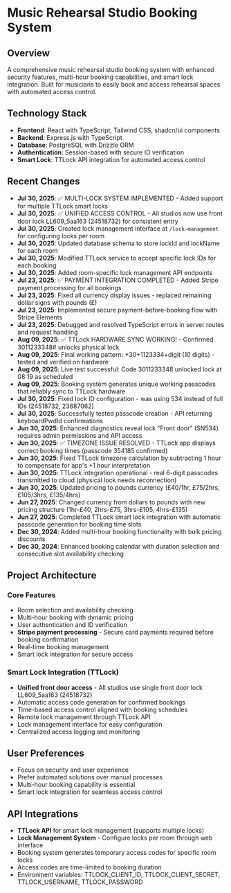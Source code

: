 # Music Rehearsal Studio Booking System

## Overview
A comprehensive music rehearsal studio booking system with enhanced security features, multi-hour booking capabilities, and smart lock integration. Built for musicians to easily book and access rehearsal spaces with automated access control.

## Technology Stack
- **Frontend**: React with TypeScript, Tailwind CSS, shadcn/ui components
- **Backend**: Express.js with TypeScript
- **Database**: PostgreSQL with Drizzle ORM
- **Authentication**: Session-based with secure ID verification
- **Smart Lock**: TTLock API integration for automated access control

## Recent Changes
- **Jul 30, 2025**: ✅ MULTI-LOCK SYSTEM IMPLEMENTED - Added support for multiple TTLock smart locks
- **Jul 30, 2025**: ✅ UNIFIED ACCESS CONTROL - All studios now use front door lock LL609_5aa163 (24518732) for consistent entry
- **Jul 30, 2025**: Created lock management interface at `/lock-management` for configuring locks per room
- **Jul 30, 2025**: Updated database schema to store lockId and lockName for each room
- **Jul 30, 2025**: Modified TTLock service to accept specific lock IDs for each booking
- **Jul 30, 2025**: Added room-specific lock management API endpoints
- **Jul 23, 2025**: ✅ PAYMENT INTEGRATION COMPLETED - Added Stripe payment processing for all bookings
- **Jul 23, 2025**: Fixed all currency display issues - replaced remaining dollar signs with pounds (£)
- **Jul 23, 2025**: Implemented secure payment-before-booking flow with Stripe Elements
- **Jul 23, 2025**: Debugged and resolved TypeScript errors in server routes and request handling
- **Aug 09, 2025**: ✅ TTLock HARDWARE SYNC WORKING! - Confirmed 3011233348# unlocks physical lock
- **Aug 09, 2025**: Final working pattern: *30+1123334+digit (10 digits) - tested and verified on hardware
- **Aug 09, 2025**: Live test successful: Code 3011233348 unlocked lock at 08:19 as scheduled
- **Aug 09, 2025**: Booking system generates unique working passcodes that reliably sync to TTLock hardware
- **Jul 30, 2025**: Fixed lock ID configuration - was using 534 instead of full IDs (24518732, 23687062)
- **Jul 30, 2025**: Successfully tested passcode creation - API returning keyboardPwdId confirmations
- **Jun 30, 2025**: Enhanced diagnostics reveal lock "Front door" (SN534) requires admin permissions and API access
- **Jun 30, 2025**: ✅ TIMEZONE ISSUE RESOLVED - TTLock app displays correct booking times (passcode 354185 confirmed)
- **Jun 30, 2025**: Fixed TTLock timezone calculation by subtracting 1 hour to compensate for app's +1 hour interpretation
- **Jun 30, 2025**: TTLock integration operational - real 6-digit passcodes transmitted to cloud (physical lock needs reconnection)
- **Jun 30, 2025**: Updated pricing to pounds currency (£40/1hr, £75/2hrs, £105/3hrs, £135/4hrs)
- **Jun 27, 2025**: Changed currency from dollars to pounds with new pricing structure (1hr-£40, 2hrs-£75, 3hrs-£105, 4hrs-£135)
- **Jun 27, 2025**: Completed TTLock smart lock integration with automatic passcode generation for booking time slots
- **Dec 30, 2024**: Added multi-hour booking functionality with bulk pricing discounts
- **Dec 30, 2024**: Enhanced booking calendar with duration selection and consecutive slot availability checking

## Project Architecture

### Core Features
- Room selection and availability checking
- Multi-hour booking with dynamic pricing
- User authentication and ID verification
- **Stripe payment processing** - Secure card payments required before booking confirmation
- Real-time booking management
- Smart lock integration for secure access

### Smart Lock Integration (TTLock)
- **Unified front door access** - All studios use single front door lock LL609_5aa163 (24518732)
- Automatic access code generation for confirmed bookings
- Time-based access control aligned with booking schedules
- Remote lock management through TTLock API
- Lock management interface for easy configuration
- Centralized access logging and monitoring

## User Preferences
- Focus on security and user experience
- Prefer automated solutions over manual processes
- Multi-hour booking capability is essential
- Smart lock integration for seamless access control

## API Integrations
- **TTLock API** for smart lock management (supports multiple locks)
- **Lock Management System** - Configure locks per room through web interface
- Booking system generates temporary access codes for specific room locks
- Access codes are time-limited to booking duration
- Environment variables: TTLOCK_CLIENT_ID, TTLOCK_CLIENT_SECRET, TTLOCK_USERNAME, TTLOCK_PASSWORD